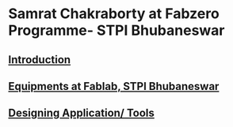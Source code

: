 # Samrat Chakraborty at Fabzero Programme- STPI Bhubaneswar
## [Introduction](intro.md)
## [Equipments at Fablab, STPI Bhubaneswar](equipments.md)
## [Designing Application/ Tools](tools.md)
